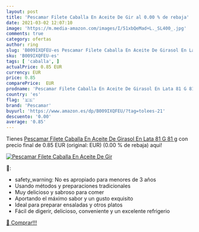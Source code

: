 ```yaml
---
layout: post
title: 'Pescamar Filete Caballa En Aceite De Gir al 0.00 % de rebaja'
date: 2021-03-02 12:07:10
image: 'https://m.media-amazon.com/images/I/51xbQeMad+L._SL400_.jpg'
comments: true
category: ofertas
author: ring
slug: 'B009IXQFEU-es Pescamar Filete Caballa En Aceite De Girasol En Lata 81 G...'
sku: 'B009IXQFEU-es'
tags: [ 'caballa', ]
actualPrice: 0.85 EUR
currency: EUR
price: 0.85
comparePrice:  EUR
prodname: 'Pescamar Filete Caballa En Aceite De Girasol En Lata 81 G 81 g'
country: 'es'
flag: '🇪🇸'
brand: 'Pescamar'
buyurl: 'https://www.amazon.es/dp/B009IXQFEU/?tag=tolees-21'
descuento: '0.00'
average: '0.85'
---
```


Tienes [Pescamar Filete Caballa En Aceite De Girasol En Lata 81 G 81 g](https://www.amazon.es/dp/B009IXQFEU/?tag=tolees-21) con precio final de  0.85 EUR (original:  EUR) (0.00 %  de rebaja) aqui!

[![Pescamar Filete Caballa En Aceite De Gir](https://m.media-amazon.com/images/I/51xbQeMad+L._SL400_.jpg)](https://www.amazon.es/dp/B009IXQFEU/?tag=tolees-21)

🔎:

- safety_warning: No es apropiado para menores de 3 años
- Usando métodos y preparaciones tradicionales
- Muy delicioso y sabroso para comer
- Aportando el máximo sabor y un gusto exquisito
- Ideal para preparar ensaladas y otros platos
- Fácil de digerir, delicioso, conveniente y un excelente refrigerio

[🛒 Comprar!!!](https://www.amazon.es/dp/B009IXQFEU/?tag=tolees-21)
